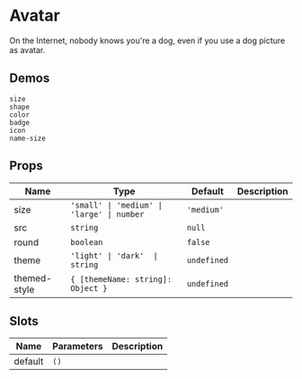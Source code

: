 # Avatar
On the Internet, nobody knows you're a dog, even if you use a dog picture as avatar.
## Demos
```demo
size
shape
color
badge
icon
name-size
```
## Props
|Name|Type|Default|Description|
|-|-|-|-|
|size|`'small' \| 'medium' \| 'large' \| number`| `'medium'`||
|src|`string`|`null`||
|round|`boolean`|`false`||
|theme|`'light' \| 'dark'  \| string`|`undefined`||
|themed-style|`{ [themeName: string]: Object }`|`undefined`||

## Slots
|Name|Parameters|Description|
|-|-|-|
|default|`()`||